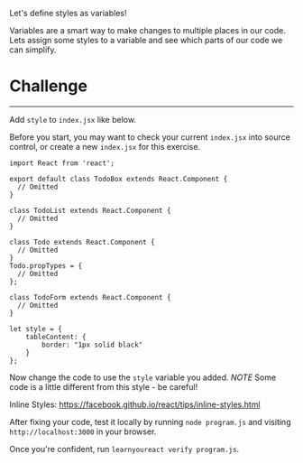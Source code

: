 Let's define styles as variables!

Variables are a smart way to make changes to multiple places in our code.
Lets assign some styles to a variable and see which parts of our code we can simplify.

# Challenge
---

Add `style` to `index.jsx` like below.

Before you start, you may want to check your current `index.jsx` into source
control, or create a new `index.jsx` for this exercise.


```
import React from 'react';

export default class TodoBox extends React.Component {
  // Omitted
}

class TodoList extends React.Component {
  // Omitted
}

class Todo extends React.Component {
  // Omitted
}
Todo.propTypes = {
  // Omitted
};

class TodoForm extends React.Component {
  // Omitted
}

let style = {
    tableContent: {
        border: "1px solid black"
    }
};
```

Now change the code to use the `style` variable you added.
*NOTE* Some code is a little different from this style - be careful!

Inline Styles: https://facebook.github.io/react/tips/inline-styles.html

After fixing your code, test it locally by running `node program.js` and
visiting `http://localhost:3000` in your browser.

Once you're confident, run `learnyoureact verify program.js`.
